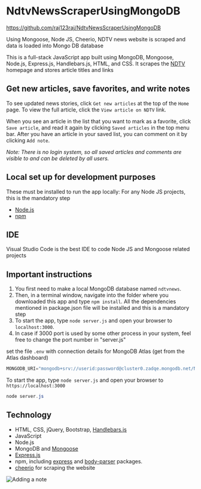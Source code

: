 # NdtvNewsScraperUsingMongoDB

https://github.com/raj123raj/NdtvNewsScraperUsingMongoDB

Using Mongoose, Node JS, Cheerio, NDTV news website is scraped and data is loaded into Mongo DB database

This is a full-stack JavaScript app built using MongoDB, Mongoose, Node.js, Express.js, Handlebars.js, HTML, and CSS. It scrapes the  [NDTV](https://ndtv.com/) homepage and stores article titles and links

## Get new articles, save favorites, and write notes

To see updated news stories, click `Get new articles` at the top of the `Home` page. To view the full article, click the `View article on NDTV` link. 

When you see an article in the list that you want to mark as a favorite, click `Save article`, and read it again by clicking `Saved articles` in the top menu bar. After you have an article in your saved list, you can comment on it by clicking `Add note`.



_Note: There is no login system, so all saved articles and comments are visible to and can be deleted by all users._

## Local set up for development purposes

These must be installed to run the app locally: For any Node JS projects, this is the mandatory step

- [Node.js](https://nodejs.org/en/)
- [npm](https://www.npmjs.com/get-npm)
 
## IDE
Visual Studio Code is the best IDE to code Node JS and Mongoose related projects

## Important instructions
1. You first need to make a local MongoDB database named `ndtvnews`. 
2. Then, in a terminal window, navigate into the folder where you downloaded this app and type `npm install`. All the dependencies mentioned in package.json file will be installed and this is a mandatory step
3. To start the app, type `node server.js` and open your browser to `localhost:3000`.
4. In case if 3000 port is used by some other process in your system, feel free to change the port number in "server.js"

set the file `.env` with connection details for MongoDB Atlas (get from the Atlas dashboard)

```java
MONGODB_URI="mongodb+srv://userid:password@cluster0.zadqe.mongodb.net/NDTV-News-Scraper?retryWrites=true&w=majority"
```


To start the app, type `node server.js` and open your browser to `https://localhost:3000`
```java
node server.js
```

## Technology

- HTML, CSS, jQuery, Bootstrap, [Handlebars.js](https://handlebarsjs.com/)
- JavaScript
- Node.js
- MongoDB and [Mongoose](http://mongoosejs.com/)
- [Express.js](https://expressjs.com/)
- npm, including [express](https://www.npmjs.com/package/express) and [body-parser](https://www.npmjs.com/package/body-parser) packages.
- [cheerio](https://cheerio.js.org/) for scraping the website


![Adding a note](https://github.com/coding-to-music/NdtvNewsScraperUsingMongoDB/blob/main/public/assets/img/add-note-screenshot.png?raw=true)
